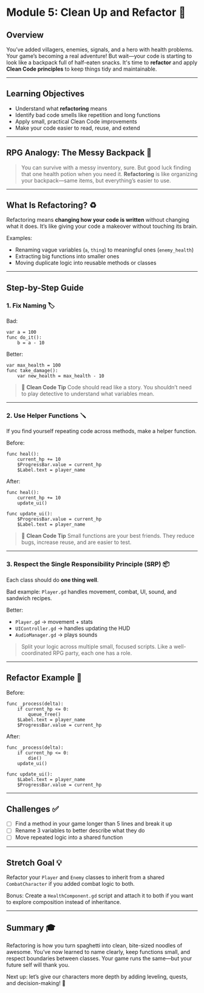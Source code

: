 # Module 5: Clean Up and Refactor 🧹

## Overview

You’ve added villagers, enemies, signals, and a hero with health problems. Your game’s becoming a real adventure! But wait—your code is starting to look like a backpack full of half-eaten snacks. It's time to **refactor** and apply **Clean Code principles** to keep things tidy and maintainable.

---

## Learning Objectives

- Understand what **refactoring** means
- Identify bad code smells like repetition and long functions
- Apply small, practical Clean Code improvements
- Make your code easier to read, reuse, and extend

---

## RPG Analogy: The Messy Backpack 🎒

> You can survive with a messy inventory, sure. But good luck finding that one health potion when you need it.
> **Refactoring** is like organizing your backpack—same items, but everything’s easier to use.

---

## What Is Refactoring? ♻️

Refactoring means **changing how your code is written** without changing what it does. It’s like giving your code a makeover without touching its brain.

Examples:

- Renaming vague variables (`a`, `thing`) to meaningful ones (`enemy_health`)
- Extracting big functions into smaller ones
- Moving duplicate logic into reusable methods or classes

---

## Step-by-Step Guide

### 1. Fix Naming 🏷️

Bad:

```gdscript
var a = 100
func do_it():
    b = a - 10
```

Better:

```gdscript
var max_health = 100
func take_damage():
    var new_health = max_health - 10
```

> 🦼 **Clean Code Tip**
> Code should read like a story. You shouldn’t need to play detective to understand what variables mean.

---

### 2. Use Helper Functions 🪛

If you find yourself repeating code across methods, make a helper function.

Before:

```gdscript
func heal():
    current_hp += 10
    $ProgressBar.value = current_hp
    $Label.text = player_name
```

After:

```gdscript
func heal():
    current_hp += 10
    update_ui()

func update_ui():
    $ProgressBar.value = current_hp
    $Label.text = player_name
```

> 🦼 **Clean Code Tip**
> Small functions are your best friends. They reduce bugs, increase reuse, and are easier to test.

---

### 3. Respect the Single Responsibility Principle (SRP) 📦

Each class should do **one thing well**.

Bad example: `Player.gd` handles movement, combat, UI, sound, and sandwich recipes.

Better:

- `Player.gd` → movement + stats
- `UIController.gd` → handles updating the HUD
- `AudioManager.gd` → plays sounds

> Split your logic across multiple small, focused scripts. Like a well-coordinated RPG party, each one has a role.

---

## Refactor Example 🧪

Before:

```gdscript
func _process(delta):
    if current_hp <= 0:
        queue_free()
    $Label.text = player_name
    $ProgressBar.value = current_hp
```

After:

```gdscript
func _process(delta):
    if current_hp <= 0:
        die()
    update_ui()

func update_ui():
    $Label.text = player_name
    $ProgressBar.value = current_hp
```

---

## Challenges ✅

- [ ] Find a method in your game longer than 5 lines and break it up
- [ ] Rename 3 variables to better describe what they do
- [ ] Move repeated logic into a shared function

---

## Stretch Goal 💡

Refactor your `Player` and `Enemy` classes to inherit from a shared `CombatCharacter` if you added combat logic to both.

Bonus: Create a `HealthComponent.gd` script and attach it to both if you want to explore composition instead of inheritance.

---

## Summary 🎓

Refactoring is how you turn spaghetti into clean, bite-sized noodles of awesome. You’ve now learned to name clearly, keep functions small, and respect boundaries between classes. Your game runs the same—but your future self will thank you.

Next up: let’s give our characters more depth by adding leveling, quests, and decision-making! 🌟
